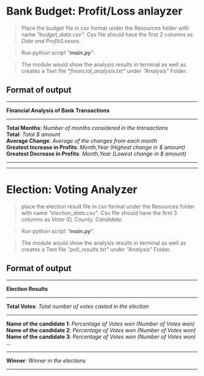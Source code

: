 # Bank Budget: Profit/Loss anlayzer
> Place the budget file in csv format under the Resources folder with name _"budget_data.csv"_. Csv file should have the first 2 columns as _Date and Profit/Losses_.

> Run python script _"**main.py**"_.

> The module would show the analysis results in terminal as well as creates a Text file _"financial_analysis.txt"_ under _"Analysis"_ Folder.

## Format of output
--------------------------------------------------
**Financial Analysis of Bank Transactions**  

--------------------------------------------------
**Total Months**: _Number of months considered in the transactions_  
**Total**: _Total \$ amount_  
**Average Change**: _Average of the changes from each month_  
**Greatest Increase in Profits**: _Month,Year (Highest change in \$ amount)_  
**Greatest Decrease in Profits**: _Month,Year (Lowest change in \$ amount)_

--------------------------------------------------
--------------------------------------------------

# Election: Voting Analyzer
> place the election result file in csv format under the Resources folder with name _"election_data.csv"_. Csv file should have the first 3 columns as _Voter ID, County, Candidate_.

> Run python script _"**main.py**"_.

> The module would show the analysis results in terminal as well as creates a Text file _"poll_results.txt"_ under _"Analysis"_ Folder.

## Format of output
--------------------------------------------------
**Election Results**

--------------------------------------------------
**Total Votes**: _Total number of votes casted in the election_ 

--------------------------------------------------
**Name of the candidate 1**: _Percentage of Votes won (Number of Votes won)_  
**Name of the candidate 2**: _Percentage of Votes won (Number of Votes won)_  
**Name of the candidate 3**: _Percentage of Votes won (Number of Votes won)_  
...  

--------------------------------------------------
**Winner**: _Winner in the elections_  

--------------------------------------------------
